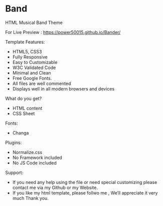 # Band
HTML Musical Band Theme

For Live Preview : https://power50015.github.io/Bander/

Template Features:
- HTML5, CSS3
- Fully Responsive
- Easy to Customizable
- W3C Validated Code
- Minimal and Clean
- Free Google Fonts.
- All files are well commented
- Displays well in all modern browsers and devices

What do you get?
- HTML content
- CSS Sheet

Fonts:
- Changa

Plugins:
- Normalize.css
- No Framework included
- No JS Code included

Support: 
- If you need any help using the file or need special customizing please contact me via my Github or my Website.
- If you like my  html template, please follwo me , We’ll appreciate it very much Thank you.
